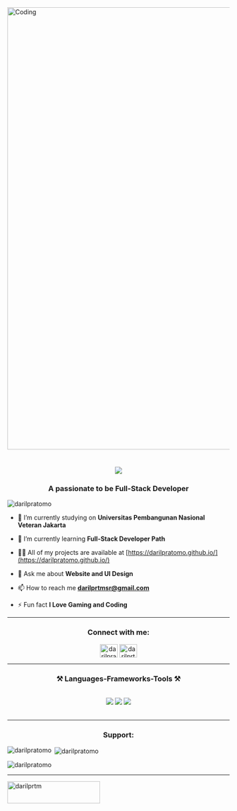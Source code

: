 <img align="center" alt="Coding" width="1000" src="https://preview.redd.it/bpxxqqvps4h91.gif?width=1080&crop=smart&auto=webp&s=79e43e61455bc523307e1ba9284a4afaaae951c5">


<h1 align="center">
    <img src="https://readme-typing-svg.herokuapp.com/?font=Righteous&size=35&center=true&vCenter=true&width=500&height=70&duration=4000&lines=Hi+There!+👋;+I'm+Daril+Pratomo+Sriramdanu!;" />
</h1>
<h3 align="center">A passionate to be Full-Stack Developer</h3>

<p align="left"> <img src="https://komarev.com/ghpvc/?username=darilpratomo&label=Profile%20views&color=0e75b6&style=flat" alt="darilpratomo" /> </p>

- 🔭 I’m currently studying on **Universitas Pembangunan Nasional Veteran Jakarta**

- 🌱 I’m currently learning **Full-Stack Developer Path**

- 👨‍💻 All of my projects are available at [https://darilpratomo.github.io/](https://darilpratomo.github.io/)

- 💬 Ask me about **Website and UI Design**

- 📫 How to reach me **darilprtmsr@gmail.com**

- ⚡ Fun fact **I Love Gaming and Coding**
<hr/>
<h3 align="center">Connect with me:</h3>
<p align="center">
<a href="https://linkedin.com/in/darilpratomo/" target="blank"><img align="center" src="https://raw.githubusercontent.com/rahuldkjain/github-profile-readme-generator/master/src/images/icons/Social/linked-in-alt.svg" alt="darilpratomo/" height="30" width="40" /></a>
<a href="https://instagram.com/darilprtm" target="blank"><img align="center" src="https://raw.githubusercontent.com/rahuldkjain/github-profile-readme-generator/master/src/images/icons/Social/instagram.svg" alt="darilprtm" height="30" width="40" /></a>
</p>
<hr/>
<h3 align="center">⚒️ Languages-Frameworks-Tools ⚒️</h3>
<br/>
<div align="center">
    <img src="https://skillicons.dev/icons?i=anaconda,androidstudio,aws,bootstrap,c,cpp,css,discord,docker,express,firebase,flask" />
    <img src="https://skillicons.dev/icons?i=gcp,git,github,html,java,js,kotlin,kubernetes,mysql,nginx,nextjs,nodejs" />
    <img src="https://skillicons.dev/icons?i=notion,npm,php,postman,py,rabbitmq,react,replit,tensorflow,terraform,ts,ubuntu,vercel,wordpress" /><br>
</div>

<br/>
<hr/>
<h3 align="center">Support:</h3>
<p><img align="left" src="https://github-readme-stats.vercel.app/api/top-langs?username=darilpratomo&show_icons=true&theme=dark&title_color=ffffff&text_color=ffffff&locale=en&layout=compact" alt="darilpratomo" /></p>

<p>&nbsp;<img align="center" src="https://github-readme-stats.vercel.app/api?username=darilpratomo&show_icons=true&theme=dark&locale=en" alt="darilpratomo" /></p>

<p><img align="center" src="https://github-readme-streak-stats.herokuapp.com/?user=darilpratomo&theme=dark" alt="darilpratomo" /></p>
<hr/>

<p><a href="https://www.buymeacoffee.com/darilprtm"> <img align="center" src="https://cdn.buymeacoffee.com/buttons/v2/default-yellow.png" height="50" width="210" alt="darilprtm" /></a></p><br><br>

